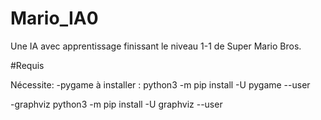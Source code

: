 # Mario_IA0
Une IA avec apprentissage finissant le niveau 1-1 de Super Mario Bros.





#Requis

Nécessite:
-pygame à installer :
python3 -m pip install -U pygame --user


-graphviz
python3 -m pip install -U graphviz --user
